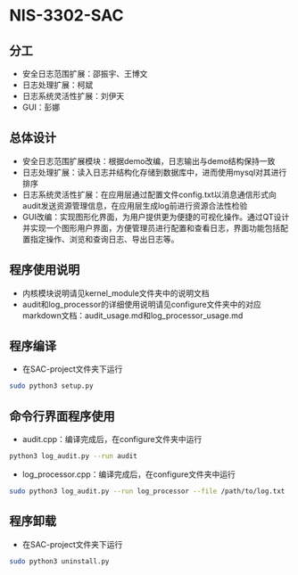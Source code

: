
# NIS-3302-SAC
## 分工
* 安全日志范围扩展：邵振宇、王博文
* 日志处理扩展：柯斌
* 日志系统灵活性扩展：刘伊天
* GUI：彭娜

## 总体设计
* 安全日志范围扩展模块：根据demo改编，日志输出与demo结构保持一致
* 日志处理扩展：读入日志并结构化存储到数据库中，进而使用mysql对其进行排序
* 日志系统灵活性扩展：在应用层通过配置文件config.txt以消息通信形式向audit发送资源管理信息，在应用层生成log前进行资源合法性检验
* GUI改编：实现图形化界面，为用户提供更为便捷的可视化操作。通过QT设计并实现一个图形用户界面，方便管理员进行配置和查看日志，界面功能包括配置指定操作、浏览和查询日志、导出日志等。

## 程序使用说明
* 内核模块说明请见kernel_module文件夹中的说明文档
* audit和log_processor的详细使用说明请见configure文件夹中的对应markdown文档：audit_usage.md和log_processor_usage.md

## 程序编译
* 在SAC-project文件夹下运行
```bash
sudo python3 setup.py
```

## 命令行界面程序使用
* audit.cpp：编译完成后，在configure文件夹中运行
```bash
python3 log_audit.py --run audit
```
* log_processor.cpp：编译完成后，在configure文件夹中运行
```bash
sudo python3 log_audit.py --run log_processor --file /path/to/log.txt
```

## 程序卸载
* 在SAC-project文件夹下运行
```bash
sudo python3 uninstall.py
```
